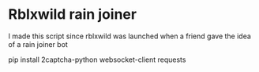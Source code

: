 # Rblxwild rain joiner



I made this script since rblxwild was launched when a friend gave the idea of a rain joiner bot

pip install 2captcha-python websocket-client requests
